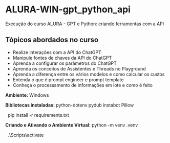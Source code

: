 # ALURA-WIN-gpt\_python\_api

Execução do curso ALURA - GPT e Python: criando ferramentas com a API



## Tópicos abordados no curso

* Realize interações com a API do ChatGPT
* Manipule fontes de chaves da API do ChatGPT
* Aprenda a configurar os parâmetros do ChatGPT
* Aprenda os conceitos de Assistentes e Threads no Playground
* Aprenda a diferença entre os vários modelos e como calcular os custos
* Entenda o que é prompt engineer e prompt template
* Conheça o processamento de informações em lote e como é feito



**Ambiente:** Windows



**Bibliotecas instaladas:** python-dotenv pydub instabot Pillow

&nbsp;	pip install -r requirements.txt



**Criando e Ativando o Ambiente Virtual:**
	python -m venv .venv

&nbsp;	.\\Scripts\\activate


